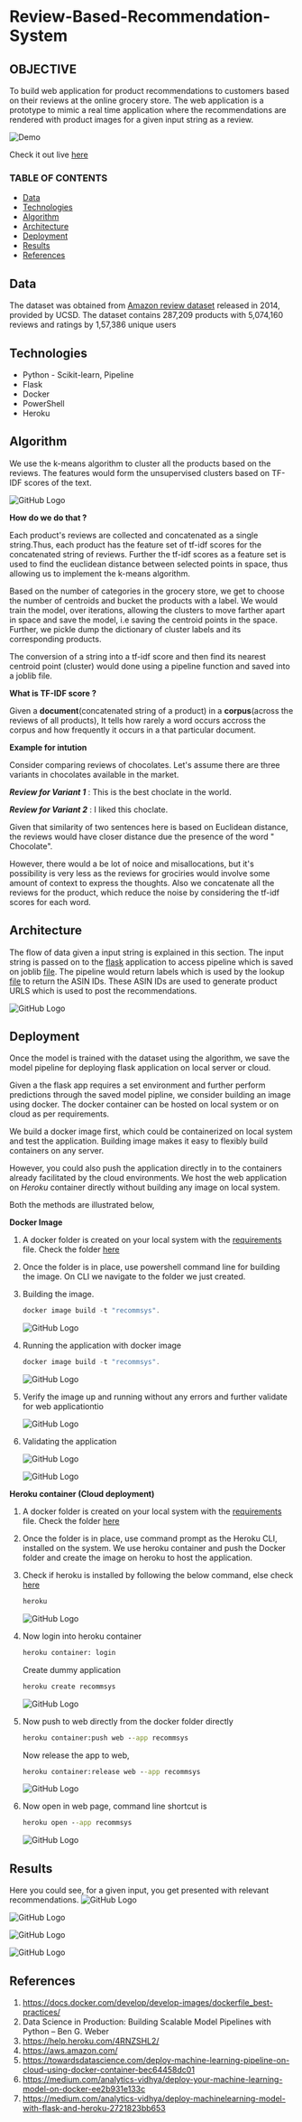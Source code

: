 # Review-Based-Recommendation-System

## OBJECTIVE

To build web application for product recommendations to customers based on their reviews at the online grocery store. The web application is a prototype to mimic a real time application where the recommendations are rendered with product images for a given input string as a review.


![Demo](Demo/demo.gif)

Check it out live [here](https://productrecsystem.herokuapp.com/)

### TABLE OF CONTENTS
* [Data](#data)
* [Technologies](#technologies)
* [Algorithm](#algorithm)
* [Architecture](#architecture)
* [Deployment](#deployment)
* [Results](#results)
* [References](#references)

## Data

The dataset was obtained from [Amazon review dataset](https://nijianmo.github.io/amazon/index.html) released in 2014, provided by UCSD. The dataset contains 287,209 products with 5,074,160 reviews and ratings by 1,57,386 unique users

## Technologies
* Python - Scikit-learn, Pipeline
* Flask 
* Docker
* PowerShell
* Heroku

## Algorithm

We use the k-means algorithm to cluster all the products based on the reviews. The features would form the unsupervised clusters based on TF-IDF scores of the text.

![GitHub Logo](Images/Kmeans.png) 

**How do we do that ?**

Each product's reviews are collected and concatenated as a single string.Thus, each product has the feature set of tf-idf scores for the concatenated string of reviews. Further the tf-idf scores as a feature set is used to find the euclidean distance between selected points in space, thus allowing us to implement the k-means algorithm.

Based on the number of categories in the grocery store, we get to choose the number of centroids and bucket the products with a label. We would train the model, over iterations, allowing the clusters to move farther apart in space and save the model, i.e saving the centroid points in the space. Further, we pickle dump the dictionary of cluster labels and its corresponding products.

The conversion of a string into a tf-idf score and then find its nearest centroid point (cluster) would done using a pipeline function and saved into a joblib file.

**What is TF-IDF score ?**

Given a **document**(concatenated string of a product) in a **corpus**(across the reviews of all products), It tells how rarely a word occurs accross the corpus and how frequently it occurs in a that particular document.

**Example for intution**

Consider comparing reviews of chocolates. Let's assume there are three variants in chocolates available in the market. 

***Review for Variant 1*** : This is the best choclate in the world.

***Review for Variant 2*** : I liked this choclate.

Given that similarity of two sentences here is based on Euclidean distance, the reviews would have closer distance due the presence of the word " Chocolate". 

However, there would a be lot of noice and misallocations, but it's possibility is very less as the reviews for grociries would involve some amount of context to express the thoughts. Also we concatenate all the reviews for the product, which reduce the noise by considering the tf-idf scores for each word.

   
## Architecture

The flow of data given a input string is explained in this section. The input string is passed on to the [flask](Docker/webapp.py) application to access pipeline which is saved on joblib [file](Docker/model_pipeline.joblib). The pipeline would return labels which is used by the lookup [file](Docker/product_lkp.pickle1) to return the ASIN IDs. These ASIN IDs are used to generate product URLS which is used to post the recommendations.


![GitHub Logo](Images/arch.PNG)

     	 
## Deployment

Once the model is trained with the dataset using the algorithm, we save the model pipeline for deploying flask application on local server or cloud.

Given a the flask app requires a set environment and further perform predictions through the saved model pipline, we consider building an image using docker. The docker container can be hosted on local system or on cloud as per requirements.

We build a docker image first, which could be containerized on local system and test the application. Building image makes it easy to flexibly build containers on any server.

However, you could also push the application directly in to the containers already facilitated by the cloud environments. We host the web application on *Heroku* container directly without building any image on local system.

Both the methods are illustrated below,

**Docker Image**

1. A docker folder is created on your local system with the [requirements](Docker/Dockerfile) file. Check the folder [here](Docker)

2. Once the folder is in place, use powershell command line for building the image. On CLI we navigate to the folder we just created.

3. Building the image.

   ``` powershell
   docker image build -t "recommsys".
   ```
   ![GitHub Logo](Images/docker_img1.JPG)

4. Running the application with docker image

   ``` powershell
   docker image build -t "recommsys".
   ```
   ![GitHub Logo](Images/docker_img2.JPG)
 
5. Verify the image up and running without any errors and further validate for web applicationtio

   ![GitHub Logo](Images/docker_img3.JPG)
   

6. Validating the application

   ![GitHub Logo](Images/docker_test1.JPG)

   ![GitHub Logo](Images/docker_test2.JPG)   

**Heroku container (Cloud deployment)**

1. A docker folder is created on your local system with the [requirements](Docker/Dockerfile) file. Check the folder [here](Docker)

2. Once the folder is in place, use command prompt as the Heroku CLI, installed on the system. We use heroku container and push the Docker folder and create the image on heroku to host the application.

3. Check if heroku is installed by following the below command, else check [here](https://devcenter.heroku.com/articles/heroku-cli)
   ``` cmd
   heroku
   ```
   ![GitHub Logo](Images/heroku_dep1.JPG)

4. Now login into heroku container

   ``` cmd
   heroku container: login
   ```
   
   Create dummy application
   
   ``` cmd
   heroku create recommsys
   ```
   
   ![GitHub Logo](Images/heroku_dummy_app.JPG)
 
5. Now push to web directly from the docker folder directly
   
   ``` cmd
   heroku container:push web --app recommsys
   ```
   
   Now release the app to web,
   
   ``` cmd
   heroku container:release web --app recommsys
   ```
   
   ![GitHub Logo](Images/heroku_push_deploy_web.JPG)

6. Now open in web page, command line shortcut is 
   
   ``` cmd
   heroku open --app recommsys
   ```   
   
   ![GitHub Logo](Images/heroku_open_url_shortcut.JPG)

## Results

Here you could see, for a given input, you get presented with relevant recommendations.
 ![GitHub Logo](Images/pic1.png)
 
 ![GitHub Logo](Images/pic2.png)
  
 ![GitHub Logo](Images/pic3.png)
  
 ![GitHub Logo](Images/pic4.png)   

## References

1. https://docs.docker.com/develop/develop-images/dockerfile_best-practices/
2. Data Science in Production: Building Scalable Model Pipelines with Python – Ben G. Weber 
3. https://help.heroku.com/4RNZSHL2/
4. https://aws.amazon.com/
5. https://towardsdatascience.com/deploy-machine-learning-pipeline-on-cloud-using-docker-container-bec64458dc01
6. https://medium.com/analytics-vidhya/deploy-your-machine-learning-model-on-docker-ee2b931e133c
7. https://medium.com/analytics-vidhya/deploy-machinelearning-model-with-flask-and-heroku-2721823bb653


